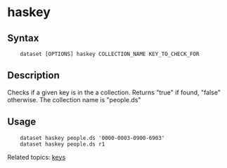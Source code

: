 
# haskey

## Syntax

```
    dataset [OPTIONS] haskey COLLECTION_NAME KEY_TO_CHECK_FOR
```

## Description

Checks if a given key is in the a collection. Returns "true" if 
found, "false" otherwise. The collection name is "people.ds"

## Usage

```
    dataset haskey people.ds '0000-0003-0900-6903'
    dataset haskey people.ds r1
```

Related topics: [keys](keys.html)

